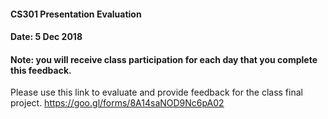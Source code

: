 #### CS301 Presentation Evaluation
#### Date: 5 Dec 2018

#### Note: you will receive class participation for each day that you complete this feedback.

Please use this link to evaluate and provide feedback for the class final project.
https://goo.gl/forms/8A14saNOD9Nc6pA02
